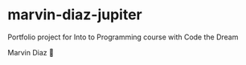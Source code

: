 # marvin-diaz-jupiter
Portfolio project for Into to Programming course with Code the Dream

Marvin Diaz 🙂